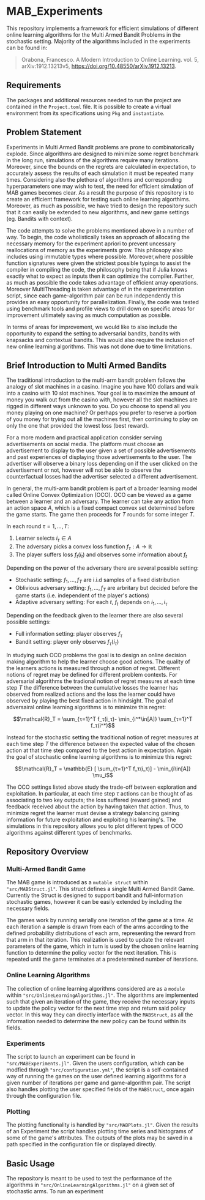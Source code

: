 # MAB_Experiments
This repository implements a framework for efficient simulations of different online learning algorithms for the Multi Armed Bandit Problems in the stochastic setting. 
Majority of the algorithms included in the experiments can be found in:

> Orabona, Francesco. A Modern Introduction to Online Learning. vol. 5, arXiv:1912.13213v5, https://doi.org/10.48550/arXiv.1912.13213.

## Requirements
The packages and additional resources needed to run the project are contained in the `Project.toml` file. It is possible to create a virtual environment from its specifications using `Pkg` and `instantiate`.

## Problem Statement
Experiments in Multi Armed Bandit problems are prone to combinatorically explode. 
Since algorithms are designed to minimize some regret benchmark in the long run, simulations of the algorithms require many iterations.
Moreover, since the bounds on the regrets are calculated in expectation, to accurately assess the results of each simulation it must be repeated many times.
Considering also the plethora of algorithms and corresponding hyperparameters one may wish to test, the need for efficient simulation of MAB games becomes clear.
As a result the purpose of this repository is to create an efficient framework for testing such online learning algorthims.
Moreover, as much as possible, we have tried to design the repository such that it can easily be extended to new algorithms, and new game settings (eg. Bandits with context).

The code attempts to solve the problems mentioned above in a number of way. To begin, the code wholistically takes an approach of allocating the necessary memory for the experiment apriori to prevent uncessary reallocations of memory as the experiments grow. This philosopy also includes using immutable types where possible. Moreover,where possible function signatures were given the strictest possible typings to assist the compiler in compiling the code, the philosophy being that if Julia knows exactly what to expect as inputs then it can optimize the compiler. Further, as much as possible the code takes advantage of efficient array operations. Moreover MultiThreading is taken advantage of in the experimentation script, since each game-algorithm pair can be run independently this provides an easy opportunity for parallelization. Finally, the code was tested using benchmark tools and profile views to drill down on specific areas for improvement ultimately saving as much computation as possible. 

In terms of areas for improvement, we would like to also include the opportunity to expand the setting to adversarial bandits, bandits with knapsacks and contextual bandits. This would also require the inclusion of new online learning algorithms. This was not done due to time limitations.
## Brief Introduction to Multi Armed Bandits
The traditional introduction to the multi-arm bandit problem follows the analogy of slot machines in a casino. Imagine you have 100 dollars and walk into a casino with 10 slot machines. Your goal is to maximize the amount of money you walk out from the casino with, however all the slot machines are rigged in different ways unknown to you. Do you choose to spend all you money playing on one machine? Or perhaps you prefer to reserve a portion of you money for trying out all the machines first, then continuing to play on only the one that provided the lowest loss (best reward). 

For a more modern and practical application consider serving advertisements on social media. The platform must choose an advertisement to display to the user given a set of possible advertisements and past experiences of displaying those advertisements to the user. The advertiser will observe a binary loss depending on if the user clicked on the advertisement or not, however will not be able to observe the counterfactual losses had the advertiser selected a different advertisement.

In general, the multi-arm bandit problem is part of a broader learning model called Online Convex Optimization (OCO). OCO can be viewed as a game between a learner and an adversary. The learner can take any action from an action space $A$, which is a fixed compact convex set determined before the game starts. The game then proceeds for $T$ rounds for some integer $T$.

In each round $τ=1,\ldots,T$:

1. Learner selects $i_τ \in A$
2. The adversary picks a convex loss function $f_τ: A \rightarrow \mathbb{R}$
3. The player suffers loss $f_t(i_t)$ and observes some information about $f_t$


Depending on the power of the adversary there are several possible setting:

* Stochastic setting: $f_1,\ldots,f_T$ are i.i.d samples of a fixed distribution
* Oblivious adversary setting: $f_1,\ldots,f_T$ are arbritary but decided before the game starts (i.e. independent of the player's actions)
* Adaptive adversary setting: For each $t$, $f_t$ depends on $i_1,\ldots,i_τ$

Depending on the feedback given to the learner there are also several possible settings:

* Full information setting: player observes $f_τ$
* Bandit setting: player only observes $f_τ(i_τ)$


In studying such OCO problems the goal is to design an online decision making algorithm to help the learner choose good actions. The quality of the learners actions is measured through a notion of regret. Different notions of regret may be defined for different problem contexts. For adversarial algorithms the tradional notion of regret measures at each time step $T$ the difference between the cumulative losses the learner has observed from realized actions and the loss the learner could have observed by playing the best fixed action in hindsight. The goal of adversairal online learning algorithms is to minimize this regret:

```math
\mathcal{R}_T = \sum_{τ=1}^T f_τ(i_τ)- \min_{i^*\in[A]} \sum_{τ=1}^T f_τ(i^*)
```

Instead for the stochastic setting the traditional notion of regret measures at each time step $T$ the difference between the expected value of the chosen action at that time step compared to the best action in expectation. Again the goal of stochastic online learning algorithms is to minimize this regret:

```math
\mathcal{R}_T = \mathbb{E} [ \sum_{τ=1}^T f_τ(i_τ)] - \min_{i\in[A]} \mu_i
```

The OCO settings listed above study the trade-off between exploration and exploitation. In particular, at each time step $τ$ actions can be thought of as associating to two key outputs; the loss suffered (reward gained) and feedback received about the action by having taken that action. Thus, to minimize regret the learner must devise a strategy balancing gaining information for future exploitation and exploiting his learning's. The simulations in this repository allows you to plot different types of OCO algorithms against different types of benchmarks.
## Repository Overview

### Multi-Armed Bandit Game
The MAB game is introduced as a `mutable struct` within `"src/MABStruct.jl"`. 
This struct defines a single Multi Armed Bandit Game. 
Currently the Struct is designed to support bandit and full-information stochastic games, however it can be easily extended by including the necessary fields.

The games work by running serially one iteration of the game at a time. At each iteration a sample is drawn from each of the arms according to the defined probability distributions of each arm, representing the reward from that arm in that iteration. This realization is used to update the relevant parameters of the game, which in turn is used by the chosen online learning function to determine the policy vector for the next iteration. This is repeated until the game terminates at a predetermined number of iterations.

### Online Learning Algorithms
The collection of online learning algorithms considered are as a `module` within `"src/OnlineLearningAlgorithms.jl"`. The algorithms are implemented such that given an iteration of the game, they receive the necessary inputs to update the policy vector for the next time step and return said policy vector. In this way they can directly interface with the `MABStruct`, as all the information needed to determine the new policy can be found within its fields. 

### Experiments
The script to launch an experiment can be found in `"src/MABExperiments.jl"`. Given the users configuration, which can be modfied through `"src/configuration.yml"`, the script is a self-contained way of running the games on the user defined learning algorithms for a given number of iterations per game and game-algorithm pair. The script also handles plotting the user specified fields of the `MABStruct`, once again through the configuration file.

### Plotting
The plotting functionality is handled by `"src/MABPlots.jl"`. Given the results of an Experiment the script handles plotting time series and histograms of some of the game's attributes. The outputs of the plots may be saved in a path specified in the configuration file or displayed directly.

## Basic Usage
The repository is meant to be used to test the performance of the algorithms in `"src/OnlineLearningAlgorithms.jl"` on a given set of stochastic arms. To run an experiment 